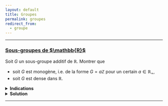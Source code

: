 ```yaml
---
layout: default
title: Groupes
permalink: groupes
redirect_from:
  - groupe
---
```


---

<h3 id="sous-groupes-de-r">
  <a href="#sous-groupes-de-r" class="header">
  Sous-groupes de $\mathbb{R}$</a>
</h3>

Soit $G$ un sous-groupe additif de $\mathbb{R}$. Montrer que 
- soit $G$ est monogène, i.e. de la forme $G = a\mathbb{Z}$ pour un certain $a \in \mathbb{R}_+$,
- soit $G$ est dense dans $\mathbb{R}$.

<details>
  <summary><b>Indications</b></summary>
  <details>
    <summary><u>Indication 1</u></summary>
      Lorsque $G\neq\{0\}$, considérer $a = \inf(G\cap\mathbb{R}^*_+)$.
  </details>
  <details>
    <summary><u>Indication 2</u></summary>
      Séparer les cas $a > 0$ et $a = 0$.
  </details>
</details>

<details>
  <summary><b>Solution</b></summary>
    Si $G = \{0\}$, le résultat est immédiat : $G = 0\mathbb{Z}$.<br><br>

    Supposons maintenant que $G\neq\{0\}$.<br>
    Il existe alors $x\in G\setminus\{0\}$. Puisque $G$ est un sous-groupe additif de $\mathbb{R}$, on a $-x\in G$.<br>
    Donc, $G\cap\mathbb{R}^*_+$ est une partie non vide et minorée de $\mathbb{R}$, donc admet une borne inférieure. Posons

    $$a = \inf(G\cap\mathbb{R}^*_+) \geq 0$$

    Premier cas : $a > 0$.
    <ol>
      Montrons que $G = a\mathbb{Z}$.<br><br>

      Montrons d'abord que $a\in G$. Supposons par l'absurde que $a\notin G$.<br>
      Par caractérisation de l'infimum, et puisque $a\notin G\cap\mathbb{R}^*_+$, il existe $x_1$ et $x_2$ dans $G\cap\mathbb{R}^*_+$ tels que $a < x_1 < x_2 < 2a$.<br>
      Puisque $x_1$ et $x_2$ sont dans $G$ qui est un groupe additif, on a $x_2 - x_1\in G$. De plus, $0 < x_2 - x_1$ donc $x_2 - x_1\in G\cap\mathbb{R}^*_+$.<br>
      Or, $x_2 - x_1 < a = \inf(G\cap\mathbb{R}^*_+)$, ce qui est absurde.<br>
      Donc, $a\in G$.<br><br>

      Montrons maintenant que $G = a\mathbb{Z}$ par double inclusion.<br>
      Puisque $a\in G$, on a $a\mathbb{Z} = \langle a\rangle \subset G$.<br>
      Reciproquement, soit $x\in G$. Il existe $n\in\mathbb{Z}$ tel que $na \leq x < (n+1)a$ (avec $n=\lfloor x/a\rfloor$).<br>
      Puisque $a\in G$, on a $na\in G$. Donc $x - na\in G$.<br>
      Or, $0 \leq x - na < a = \inf(G\cap\mathbb{R}^*_+)$, donc $x - na = 0$ et $x = na\in a\mathbb{Z}$.<br><br>

      Ainsi, $G = a\mathbb{Z}$.
    </ol>

    Deuxième cas : $a = 0$.
    <ol>
      Montrons que $G$ est dense dans $\mathbb{R}$.<br>
      Soit $x\in\mathbb{R}$ et $\varepsilon > 0$. On cherche $g\in G$ tel que $|x - g| < \varepsilon$.<br>
      Par caractérisation de l'infimum $a=\inf(G\cap\mathbb{R}^*_+)=0$, il existe $y\in G\cap\mathbb{R}^*_+$ tel que $0 < y < \varepsilon$.<br>
      Puisque $y\in G$, on a $y\mathbb{Z}\subset G$.<br>
      De plus, on a $y\mathbb{Z}\ \cap\ ]x-\varepsilon,x+\varepsilon[\ \neq \emptyset$ car il existe $n\in\mathbb{Z}$ tel que $ny\leq x < (n+1)y$ (avec $n=\lfloor x/y\rfloor$).<br>
      En notant $g = ny \in y\mathbb{Z} \subset G$, on a $|x - g| = x - ny < y < \varepsilon$.<br>
      Donc, $G$ est dense dans $\mathbb{R}$.
    </ol>

    Par conséquent, soit $G$ est monogène de la forme $G = a\mathbb{Z}$ pour un certain $a\in\mathbb{R}_+$, soit $G$ est dense dans $\mathbb{R}$.
</details>

---
